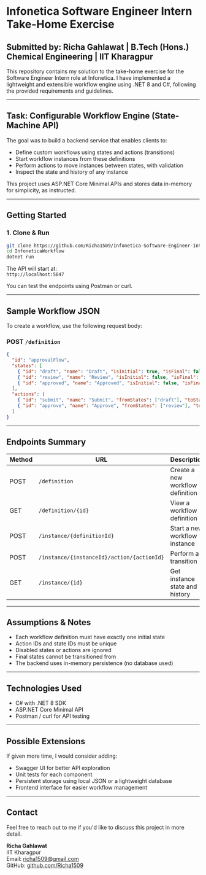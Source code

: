 # Infonetica Software Engineer Intern Take-Home Exercise  
## Submitted by: Richa Gahlawat | B.Tech (Hons.) Chemical Engineering | IIT Kharagpur

This repository contains my solution to the take-home exercise for the Software Engineer Intern role at Infonetica. I have implemented a lightweight and extensible workflow engine using .NET 8 and C#, following the provided requirements and guidelines.

---

## Task: Configurable Workflow Engine (State-Machine API)

The goal was to build a backend service that enables clients to:

- Define custom workflows using states and actions (transitions)
- Start workflow instances from these definitions
- Perform actions to move instances between states, with validation
- Inspect the state and history of any instance

This project uses ASP.NET Core Minimal APIs and stores data in-memory for simplicity, as instructed.

---

## Getting Started

### 1. Clone & Run

```bash
git clone https://github.com/Richa1509/Infonetica-Software-Engineer-Intern-Take-Home-Exercise-Richa-IIT-Kharagpur.git
cd InfoneticaWorkflow
dotnet run
```

The API will start at:  
`http://localhost:5047`

You can test the endpoints using Postman or curl.

---

## Sample Workflow JSON

To create a workflow, use the following request body:

### POST `/definition`

```json
{
  "id": "approvalFlow",
  "states": [
    { "id": "draft", "name": "Draft", "isInitial": true, "isFinal": false, "enabled": true },
    { "id": "review", "name": "Review", "isInitial": false, "isFinal": false, "enabled": true },
    { "id": "approved", "name": "Approved", "isInitial": false, "isFinal": true, "enabled": true }
  ],
  "actions": [
    { "id": "submit", "name": "Submit", "fromStates": ["draft"], "toState": "review", "enabled": true },
    { "id": "approve", "name": "Approve", "fromStates": ["review"], "toState": "approved", "enabled": true }
  ]
}
```

---

## Endpoints Summary

| Method | URL                                             | Description                       |
|--------|--------------------------------------------------|-----------------------------------|
| POST   | `/definition`                                   | Create a new workflow definition |
| GET    | `/definition/{id}`                              | View a workflow definition       |
| POST   | `/instance/{definitionId}`                      | Start a new workflow instance    |
| POST   | `/instance/{instanceId}/action/{actionId}`      | Perform a transition             |
| GET    | `/instance/{id}`                                | Get instance state and history   |

---

## Assumptions & Notes

- Each workflow definition must have exactly one initial state
- Action IDs and state IDs must be unique
- Disabled states or actions are ignored
- Final states cannot be transitioned from
- The backend uses in-memory persistence (no database used)

---

## Technologies Used

- C# with .NET 8 SDK
- ASP.NET Core Minimal API
- Postman / curl for API testing

---

## Possible Extensions

If given more time, I would consider adding:

- Swagger UI for better API exploration
- Unit tests for each component
- Persistent storage using local JSON or a lightweight database
- Frontend interface for easier workflow management

---

## Contact

Feel free to reach out to me if you'd like to discuss this project in more detail.

**Richa Gahlawat**  
IIT Kharagpur  
Email: richa1509@gmail.com  
GitHub: [github.com/Richa1509](https://github.com/Richa1509)